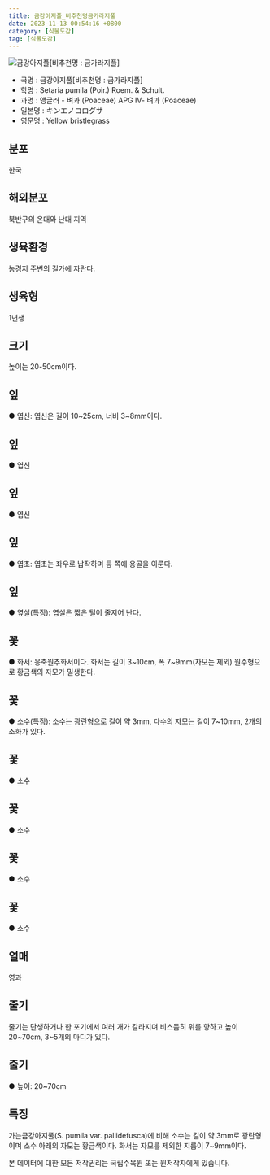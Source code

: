 ```yaml
---
title: 금강아지풀_비추천명금가라지풀
date: 2023-11-13 00:54:16 +0800
category: [식물도감]
tag: [식물도감]
---
```




![금강아지풀[비추천명 : 금가라지풀]](/fileUpload/plants/basic/Gramineae/Setaria/14723/14723_2020_1_th2.JPG)
- 국명 : 금강아지풀[비추천명 : 금가라지풀]
- 학명 : Setaria pumila (Poir.) Roem. & Schult.
- 과명 : 앵글러 - 벼과 (Poaceae) APG Ⅳ- 벼과 (Poaceae)
- 일본명 : キンエノコログサ
- 영문명 : Yellow bristlegrass


## 분포
한국
## 해외분포
북반구의 온대와 난대 지역
## 생육환경
농경지 주변의 길가에 자란다.
## 생육형
1년생
## 크기
높이는 20-50cm이다.
## 잎
● 엽신: 엽신은 길이 10~25cm, 너비 3~8mm이다.
## 잎
● 엽신
## 잎
● 엽신
## 잎
● 엽초: 엽초는 좌우로 납작하며 등 쪽에 용골을 이룬다.
## 잎
● 옆설(특징): 엽설은 짧은 털이 줄지어 난다.
## 꽃
● 화서: 응축원추화서이다. 화서는 길이 3~10cm, 폭 7~9mm(자모는 제외) 원주형으로 황금색의 자모가 밀생한다.
## 꽃
● 소수(특징): 소수는 광란형으로 길이 약 3mm, 다수의 자모는 길이 7~10mm, 2개의 소화가 있다.
## 꽃
● 소수
## 꽃
● 소수
## 꽃
● 소수
## 꽃
● 소수
## 열매
영과
## 줄기
줄기는 단생하거나 한 포기에서 여러 개가 갈라지며 비스듬히 위를 향하고 높이 20~70cm, 3~5개의 마디가 있다.
## 줄기
● 높이: 20~70cm
## 특징
가는금강아지풀(S. pumila var. pallidefusca)에 비해 소수는 길이 약 3mm로 광란형이며 소수 아래의 자모는 황금색이다. 화서는 자모를 제외한 지름이 7~9mm이다.






본 데이터에 대한 모든 저작권리는 국립수목원 또는 원저작자에게 있습니다.
